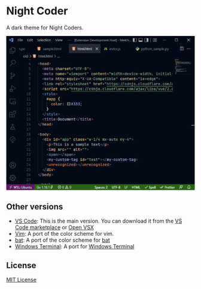 # Night Coder

A dark theme for Night Coders.

![html](screenshot/demo.gif)

## Other versions

- [VS Code](/color-themes/vscode/): This is the main version. You can download it from the [VS Code marketplace](https://marketplace.visualstudio.com/items?itemName=a5hk.night-coder) or [Open VSX](https://open-vsx.org/extension/a5hk/night-coder)
- [Vim](/color-themes/vim/colors/): A port of the color scheme for vim.
- [bat](/color-themes/bat/): A port of the color scheme for [bat](https://github.com/sharkdp/bat)
- [Windows Terminal](/color-themes/windows-terminal): A port for [Windows Terminal](https://github.com/microsoft/terminal)

## License

[MIT License](LICENSE)
